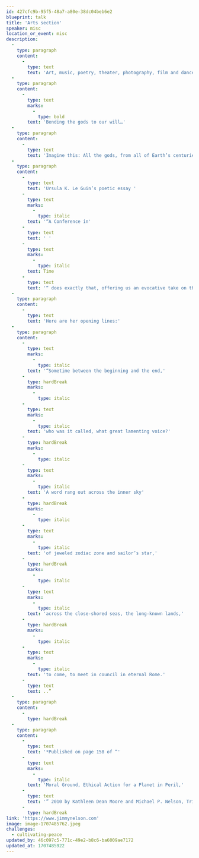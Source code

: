 ```yaml
---
id: 427cfc9b-95f5-48a7-a80e-38dc04beb6e2
blueprint: talk
title: 'Arts section'
speaker: misc
location_or_event: misc
description:
  -
    type: paragraph
    content:
      -
        type: text
        text: 'Art, music, poetry, theater, photography, film and dance — compelling partners of positive change.'
  -
    type: paragraph
    content:
      -
        type: text
        marks:
          -
            type: bold
        text: 'Bending the gods to our will…'
  -
    type: paragraph
    content:
      -
        type: text
        text: 'Imagine this: All the gods, from all of Earth’s centuries and cultures, are called to Rome to decide the fate of humanity.'
  -
    type: paragraph
    content:
      -
        type: text
        text: 'Ursula K. Le Guin’s poetic essay '
      -
        type: text
        marks:
          -
            type: italic
        text: '“A Conference in'
      -
        type: text
        text: ' '
      -
        type: text
        marks:
          -
            type: italic
        text: Time
      -
        type: text
        text: '“ does exactly that, offering us an evocative take on the necessity of Earthly rescue – and on our relationship with the mighty powers that have manuvered us forever.'
  -
    type: paragraph
    content:
      -
        type: text
        text: 'Here are her opening lines:'
  -
    type: paragraph
    content:
      -
        type: text
        marks:
          -
            type: italic
        text: '“Sometime between the beginning and the end,'
      -
        type: hardBreak
        marks:
          -
            type: italic
      -
        type: text
        marks:
          -
            type: italic
        text: 'who was it called, what great lamenting voice?'
      -
        type: hardBreak
        marks:
          -
            type: italic
      -
        type: text
        marks:
          -
            type: italic
        text: 'A word rang out across the inner sky'
      -
        type: hardBreak
        marks:
          -
            type: italic
      -
        type: text
        marks:
          -
            type: italic
        text: 'of jeweled zodiac zone and sailor’s star,'
      -
        type: hardBreak
        marks:
          -
            type: italic
      -
        type: text
        marks:
          -
            type: italic
        text: 'across the close-shored seas, the long-known lands,'
      -
        type: hardBreak
        marks:
          -
            type: italic
      -
        type: text
        marks:
          -
            type: italic
        text: 'to come, to meet in council in eternal Rome.'
      -
        type: text
        text: ..”
  -
    type: paragraph
    content:
      -
        type: hardBreak
  -
    type: paragraph
    content:
      -
        type: text
        text: '*Published on page 158 of “'
      -
        type: text
        marks:
          -
            type: italic
        text: 'Moral Ground, Ethical Action for a Planet in Peril,'
      -
        type: text
        text: '” 2010 by Kathleen Dean Moore and Michael P. Nelson, Trinity University Press.'
      -
        type: hardBreak
link: 'https://www.jimmynelson.com'
image: image-1707485762.jpeg
challenges:
  - cultivating-peace
updated_by: 46c097c5-771c-49e2-b8c6-ba6009ae7172
updated_at: 1707485922
---
```

